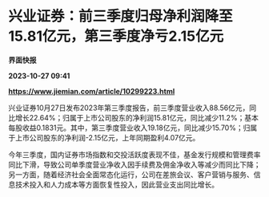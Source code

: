 # 兴业证券：前三季度归母净利润降至15.81亿元，第三季度净亏2.15亿元
**界面快报**

**2023-10-27 09:41**

**https://www.jiemian.com/article/10299223.html**

兴业证券10月27日发布2023年第三季度报告，前三季度营业收入88.56亿元，同比增长22.64%；归属于上市公司股东的净利润15.81亿元，同比减少11.2%；基本每股收益0.1831元。其中，第三季度营业收入19.18亿元，同比减少15.70%；归属于上市公司股东的净利润-2.15亿元，上年同期盈利4.07亿元。

今年三季度，国内证券市场指数和交投活跃度表现不佳，基金发行规模和管理费率同比下滑，导致公司单季度营业净收入因手续费及佣金净收入等减少而同比下降；另一方面，随着经济社会全面常态化运行，公司在差旅会议、客户营销与服务、信息技术投入和人力成本等方面恢复性投入，因此营业支出同比增长。